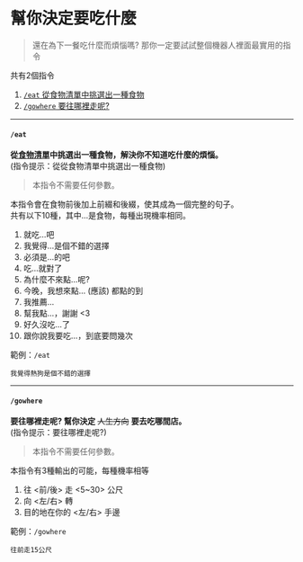 # 幫你決定要吃什麼
> 還在為下一餐吃什麼而煩惱嗎? 那你一定要試試整個機器人裡面最實用的指令

共有2個指令  
1. [`/eat` 從食物清單中挑選出一種食物](#eat)
2. [`/gowhere` 要往哪裡走呢?](#gowhere)


---
#### `/eat`
**從[食物清單](/dc_bot/foodlist.txt)中挑選出一種食物，解決你不知道吃什麼的煩惱。**  
(指令提示：從從食物清單中挑選出一種食物)
> 本指令不需要任何參數。  

本指令會在食物前後加上前綴和後綴，使其成為一個完整的句子。  
共有以下10種，其中...是食物，每種出現機率相同。
1. 就吃...吧
2. 我覺得...是個不錯的選擇
3. 必須是...的吧
4. 吃...就對了
5. 為什麼不來點...呢?
6. 今晚，我想來點...
    (應該) 都點的到
7. 我推薦...
8. 幫我點...，謝謝 <3
9. 好久沒吃...了
10. 跟你說我要吃...，到底要問幾次

範例：`/eat`
```
我覺得熱狗是個不錯的選擇
```

---
#### `/gowhere`
**要往哪裡走呢? 幫你決定** ~~人生方向~~ **要去吃哪間店。**  
(指令提示：要往哪裡走呢?)
> 本指令不需要任何參數。  

本指令有3種輸出的可能，每種機率相等
1. 往 <前/後> 走 <5~30> 公尺
2. 向 <左/右> 轉
3. 目的地在你的 <左/右> 手邊

範例：`/gowhere`
```
往前走15公尺
```